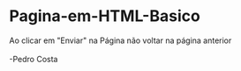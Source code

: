 # Pagina-em-HTML-Basico

Ao clicar em "Enviar" na Página não voltar na página anterior <br> <br>
-Pedro Costa
